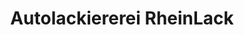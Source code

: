 ---
title: "Autolackiererei RheinLack"
url: /duisburg/autolackiererei-rheinlack/
shop: Autowerkstatt
---